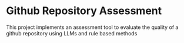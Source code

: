 # Github Repository Assessment 

This project implements an assessment tool to evaluate the quality of a github repository using LLMs and rule based methods